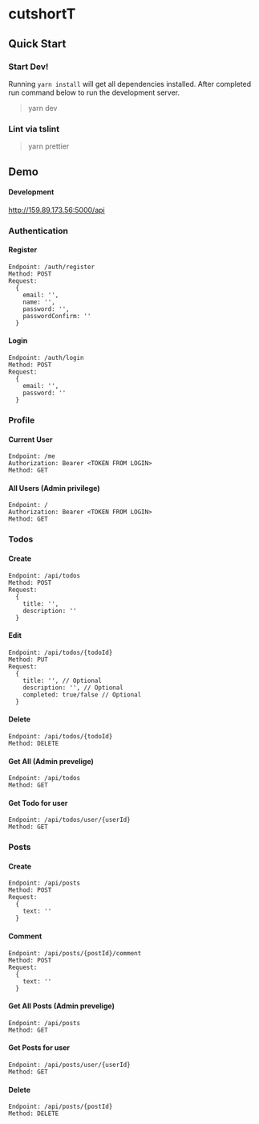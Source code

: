 # cutshortT

## Quick Start

### Start Dev!

Running `yarn install` will get all dependencies installed. After completed run command below to run the development server.

> yarn dev

### Lint via tslint

> yarn prettier

## Demo

#### Development
http://159.89.173.56:5000/api

### Authentication
#### Register
```
Endpoint: /auth/register
Method: POST
Request:
  {
    email: '',
    name: '',
    password: '',
    passwordConfirm: ''
  }
```

#### Login
```
Endpoint: /auth/login
Method: POST
Request:
  {
    email: '',
    password: ''
  }
```
### Profile

#### Current User
```
Endpoint: /me
Authorization: Bearer <TOKEN FROM LOGIN>
Method: GET
```

#### All Users (Admin privilege)
```
Endpoint: /
Authorization: Bearer <TOKEN FROM LOGIN>
Method: GET
```

### Todos
#### Create
```
Endpoint: /api/todos
Method: POST
Request:
  {
    title: '',
    description: ''
  }
```

#### Edit
```
Endpoint: /api/todos/{todoId}
Method: PUT
Request:
  {
    title: '', // Optional
    description: '', // Optional
    completed: true/false // Optional
  }
```

#### Delete
```
Endpoint: /api/todos/{todoId}
Method: DELETE
```

#### Get All (Admin prevelige)
```
Endpoint: /api/todos
Method: GET
```

#### Get Todo for user
```
Endpoint: /api/todos/user/{userId}
Method: GET
```

### Posts
#### Create
```
Endpoint: /api/posts
Method: POST
Request:
  {
    text: ''
  }
```

#### Comment
```
Endpoint: /api/posts/{postId}/comment
Method: POST
Request:
  {
    text: ''
  }
```

#### Get All Posts (Admin prevelige)
```
Endpoint: /api/posts
Method: GET
```

#### Get Posts for user
```
Endpoint: /api/posts/user/{userId}
Method: GET
```

#### Delete
```
Endpoint: /api/posts/{postId}
Method: DELETE
```

